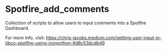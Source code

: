 # Spotfire_add_comments
Collection of scripts to allow users to input comments into a Spotfire Dashboard.

For more info, visit:
https://chris-jacobs.medium.com/getting-user-input-in-tibco-spotfire-using-ironpython-8d8c53dcdb49
